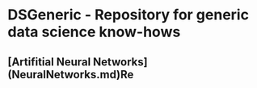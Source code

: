 # DSGeneric - Repository for generic data science know-hows

## [Artifitial Neural Networks] (NeuralNetworks.md)Re
